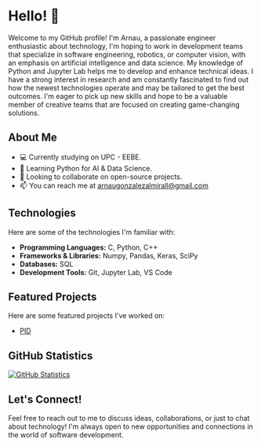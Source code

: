 # Hello! 👋

Welcome to my GitHub profile! I'm Arnau, a passionate engineer enthusiastic about technology, I'm hoping to work in development teams that specialize in software engineering, robotics, or computer vision, with an emphasis on artificial intelligence and data science. My knowledge of Python and Jupyter Lab helps me to develop and enhance technical ideas. I have a strong interest in research and am constantly fascinated to find out how the newest technologies operate and may be tailored to get the best outcomes. I'm eager to pick up new skills and hope to be a valuable member of creative teams that are focused on creating game-changing solutions.

## About Me

- 💻 Currently studying on UPC - EEBE.
- 🌱 Learning Python for AI & Data Science.
- 👯 Looking to collaborate on open-source projects.
- 📫 You can reach me at arnaugonzalezalmirall@gmail.com 

## Technologies

Here are some of the technologies I'm familiar with:

- **Programming Languages:** C, Python, C++
- **Frameworks & Libraries:** Numpy, Pandas, Keras, SciPy
- **Databases:** SQL
- **Development Tools:** Git, Jupyter Lab, VS Code

## Featured Projects

Here are some featured projects I've worked on:

- [PID](https://github.com/leavil/pid-ball-beam)

## GitHub Statistics

[![GitHub Statistics](https://github-readme-stats.vercel.app/api?username=leavil&show_icons=true&theme=radical)](https://github.com/leavil)

## Let's Connect!

Feel free to reach out to me to discuss ideas, collaborations, or just to chat about technology! I'm always open to new opportunities and connections in the world of software development.


